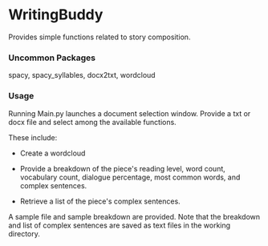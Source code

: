# WritingBuddy

Provides simple functions related to story composition.

### Uncommon Packages

spacy, spacy_syllables, docx2txt, wordcloud

### Usage

Running Main.py launches a document selection window. Provide a txt or docx file and select among the available functions.

These include:

- Create a wordcloud

- Provide a breakdown of the piece's reading level, word count, vocabulary count, dialogue percentage, most common words, and complex sentences.

- Retrieve a list of the piece's complex sentences.

A sample file and sample breakdown are provided. Note that the breakdown and list of complex sentences are saved as text files in the working directory.